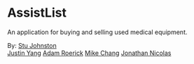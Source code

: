 # AssistList

An application for buying and selling used medical equipment.

By: [Stu Johnston](https://github.com/johnstonstu)  
[Justin Yang](https://github.com/yang6020)
[Adam Roerick](https://github.com/aroerick)
[Mike Chang](https://github.com/im-chang)
[Jonathan Nicolas](https://github.com/jobegood49)